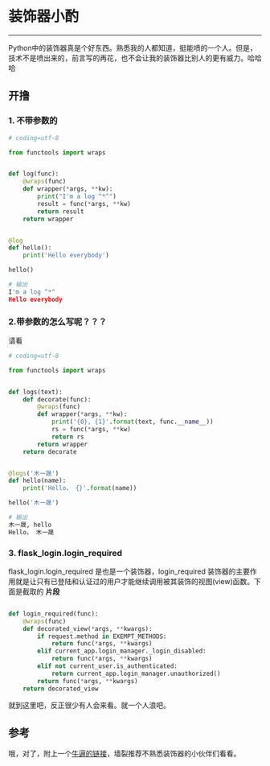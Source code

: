 ﻿# 装饰器小酌


---
Python中的装饰器真是个好东西。熟悉我的人都知道，挺能喷的一个人。但是，技术不是喷出来的，前言写的再花，也不会让我的装饰器比别人的更有威力。哈哈哈

## 开撸

### 1. 不带参数的
```python
# coding=utf-8

from functools import wraps


def log(func):
    @wraps(func)
    def wrapper(*args, **kw):
        print("I'm a log ^*^")
        result = func(*args, **kw)
        return result
    return wrapper


@log
def hello():
    print('Hello everybody')

hello()

# 输出
I'm a log ^*^
Hello everybody
```
### 2.带参数的怎么写呢？？？
请看
```python
# coding=utf-8

from functools import wraps


def logs(text):
    def decorate(func):
        @wraps(func)
        def wrapper(*args, **kw):
            print('{0}, {1}'.format(text, func.__name__))
            rs = func(*args, **kw)
            return rs
        return wrapper
    return decorate


@logs('木一晟')
def hello(name):
    print('Hello， {}'.format(name))

hello('木一晟')

# 输出
木一晟, hello
Hello， 木一晟
```

### 3. flask_login.login_required
flask_login.login_required 是也是一个装饰器，login_required 装饰器的主要作用就是让只有已登陆和认证过的用户才能继续调用被其装饰的视图(view)函数。下面是截取的 **片段**
```python

def login_required(func):
    @wraps(func)
    def decorated_view(*args, **kwargs):
        if request.method in EXEMPT_METHODS:
            return func(*args, **kwargs)
        elif current_app.login_manager._login_disabled:
            return func(*args, **kwargs)
        elif not current_user.is_authenticated:
            return current_app.login_manager.unauthorized()
        return func(*args, **kwargs)
    return decorated_view

```
就到这里吧，反正很少有人会来看。就一个人浪吧。

## 参考
哦，对了，附上一个[牛逼的链接](http://stackoverflow.com/questions/739654/how-to-make-a-chain-of-function-decorators-in-python/1594484#1594484)，墙裂推荐不熟悉装饰器的小伙伴们看看。


